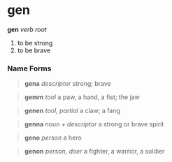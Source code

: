 gen
===

**gen** _verb root_

1. to be strong
2. to be brave

### Name Forms ###

> **gena** _descriptor_ strong; brave

> **gemm** _tool_ a paw, a hand, a fist; the jaw

> **genen** _tool, partial_ a claw; a fang

> **genna** _noun + descriptor_ a strong or brave spirit

> **geno** _person_ a hero

> **genon** _person, doer_ a fighter, a warrior, a soldier
